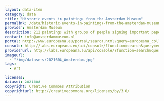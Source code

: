 ```yaml
---
layout: data-item
category: data
title: "Historic events in paintings from the Amsterdam Museum"
permalink: /data/historic-events-in-paintings-from-the-amsterdam-museum
provider: Amsterdam Museum
description: 212 paintings with groups of people signing important papers, being in battles, and being in similar events.
contact: info@amsterdammuseum.nl 
portal: http://www.europeana.eu/portal/search.html?query=europeana_collectionName%3A2021608*&rows=24&qf=anno&qf=REUSABILITY%3Aopen&qf=TYPE%3AIMAGE&qf=schilder
console: http://labs.europeana.eu/api/console/?function=search&query=europeana_collectionName%3A2021608*&rows=24&qf=anno&qf=REUSABILITY%3Aopen&qf=TYPE%3AIMAGE&qf=schilder
providerurl: http://labs.europeana.eu/api/console/?function=search&query=europeana_collectionName%3A2021608*&rows=24&qf=anno&qf=REUSABILITY%3Aopen&qf=TYPE%3AIMAGE&qf=schilder
imageurl:
  - "/img/datasets/2021608_Amsterdam.jpg"
tags:
  - Art

licenses:
dataset: 2021608
copyright: Creative Commons Attribution
copyrighturl: http://creativecommons.org/licenses/by/3.0/
---
```

